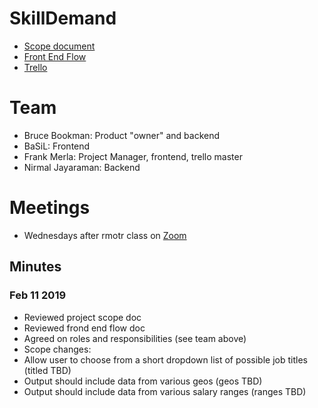 # SkillDemand
* [Scope document](https://docs.google.com/document/d/1z0yQyPqB6xyIo5EwPaph5A9CERkfgL8gPs7JxKRMhnY/edit#heading=h.1jzwtk8yrjxb)
* [Front End Flow](https://app.flowmapp.com/share/06b3ab1fd60c49192fbac8b3bdf0d209)
* [Trello](https://trello.com/whitesnakes)

# Team
* Bruce Bookman: Product "owner" and backend
* BaSiL: Frontend
* Frank Merla: Project Manager, frontend, trello master
* Nirmal Jayaraman: Backend

# Meetings
* Wednesdays after rmotr class on [Zoom](https://us04web.zoom.us/j/4078717155)

## Minutes
### Feb 11 2019
* Reviewed project scope doc
* Reviewed frond end flow doc
* Agreed on roles and responsibilities (see team above)
* Scope changes:
 * Allow user to choose from a short dropdown list of possible job titles (titled TBD)
 * Output should include data from various geos (geos TBD)
 * Output should include data from various salary ranges (ranges TBD)
